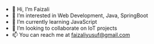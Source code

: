 - 👋 Hi, I’m Faizali
- 👀 I’m interested in Web Development, Java, SpringBoot
- 🌱 I’m currently learning JavaScript
- 💞️ I’m looking to collaborate on IoT projects
- 📫 You can reach me at faizaliyusuf@gmail.com

